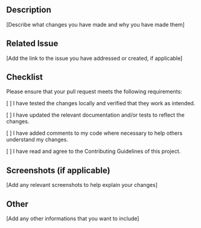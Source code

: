 ## Description

[Describe what changes you have made and why you have made them]

## Related Issue

[Add the link to the issue you have addressed or created, if applicable]

## Checklist

Please ensure that your pull request meets the following requirements:

[ ] I have tested the changes locally and verified that they work as intended.

[ ] I have updated the relevant documentation and/or tests to reflect the changes.

[ ] I have added comments to my code where necessary to help others understand my changes.

[ ] I have read and agree to the Contributing Guidelines of this project.

## Screenshots (if applicable)

[Add any relevant screenshots to help explain your changes]

## Other

[Add any other informations that you want to include]




